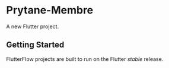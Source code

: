 # Prytane-Membre

A new Flutter project.

## Getting Started

FlutterFlow projects are built to run on the Flutter _stable_ release.
